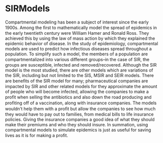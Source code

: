 # SIRModels

Compartmental modeling has been a subject of interest since the early 1900s. Among the ﬁrst to mathematically model the spread of epidemics in the early twentieth century were William Hamer and Ronald Ross. They achieved this by using the law of mass action by which they explained the epidemic behavior of disease. In the study of epidemiology, compartmental models are used to predict how infectious diseases spread throughout a population. To simplify such a model, the members of a population are compartmentalized into various diﬀerent groups–in the case of SIR, the groups are susceptible, infected and removed/recovered. Although the SIR model is the most studied, there are other models which are variations of the SIR, including but not limited to the SIS, MSIR and SEIR models. There are beneﬁts of the SIR model for many; pharmaceutical companies are impacted by SIR and other related models for they approximate the amount of people who will become infected, allowing the companies to make a proﬁt when selling the antibiotics and also down the road producing and proﬁting oﬀ of a vaccination, along with insurance companies. The models wouldn’t help them with a proﬁt but allow the companies to see how much they would have to pay out to families, from medical bills to life insurance policies. Giving the insurance companies a good idea of what they should make their premiums and who they should insure. In summation, using compartmental models to simulate epidemics is just as useful for saving lives as it is for making a proﬁt.

